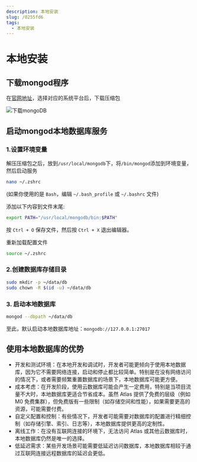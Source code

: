 ```yaml
---
description: 本地安装
slug: /0255fd6
tags: 
  - 本地安装
---
```

# 本地安装

## 下载mongod程序

在[官网地址](https://www.mongodb.com/try/download/community)，选择对应的系统平台后，下载压缩包

![下载mongoDB](@site/static/fullStack/MongoDB/下载mongoDB.png)

## 启动mongod本地数据库服务

### 1.设置环境变量

解压压缩包之后，放到`/usr/local/mongodb`下，将`/bin/mongod`添加到环境变量，然后启动服务

```bash
nano ~/.zshrc
```

(如果你使用的是 `Bash`，编辑 `~/.bash_profile` 或 `~/.bashrc` 文件)

添加以下内容到文件末尾:

```bash
export PATH="/usr/local/mongodb/bin:$PATH"
```

按 `Ctrl + O` 保存文件，然后按 `Ctrl + X` 退出编辑器。

重新加载配置文件

```bash
source ~/.zshrc
```

### 2.创建数据库存储目录

```bash
sudo mkdir -p ~/data/db
sudo chown -R $(id -u) ~/data/db
```

### 3. 启动本地数据库

```bash
mongod --dbpath ~/data/db
```

至此，默认启动本地数据库地址：`mongodb://127.0.0.1:27017`

## 使用本地数据库的优势

- 开发和测试环境：在本地开发和调试时，开发者可能更倾向于使用本地数据库，因为它不需要网络连接，启动和停止都比较简单。特别是在没有网络访问的情况下，或者需要频繁重置数据库的场景下，本地数据库可能更方便。
- 成本考虑：在开发阶段，使用云数据库可能会产生一定费用，特别是当项目流量不大时，本地数据库更适合节省成本。虽然 Atlas 提供了免费的层级（例如 M0 免费集群），但免费版有一些限制（如存储空间和性能），如果需要更高的资源，可能需要付费。
- 自定义配置和控制：有些情况下，开发者可能需要对数据库的配置进行精细控制（如存储引擎、索引、日志等），本地数据库提供更高的定制性。
- 离线工作：在没有互联网连接的环境下，无法访问 Atlas 或其他云数据库时，本地数据库仍然是唯一的选择。
- 低延迟需求：某些开发场景可能需要低延迟访问数据库，本地数据库相较于通过互联网连接远程数据库的延迟会更低。
